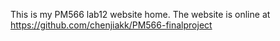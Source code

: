 This is my PM566 lab12 website home. 
The website is online at https://github.com/chenjiakk/PM566-finalproject